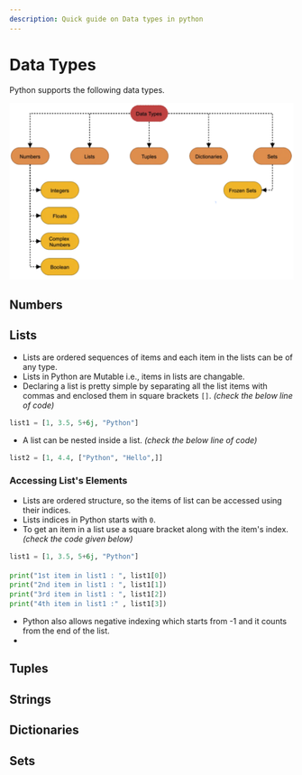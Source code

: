 ```yaml
---
description: Quick guide on Data types in python
---
```


# Data Types

Python supports the following data types.

![Data Types in Python](.gitbook/assets/screenshot-2020-12-15-at-10.31.27-am.png)

## Numbers

## Lists

* Lists are ordered sequences of items and each item in the lists can be of any type.
* Lists in Python are Mutable i.e., items in lists are changable.
* Declaring a list is pretty simple by separating all the list items with commas and enclosed them in square brackets `[]`.  _\(check the below line of code\)_

```python
list1 = [1, 3.5, 5+6j, "Python"]
```

* A list can be nested inside a list. _\(check the below line of code\)_

```python
list2 = [1, 4.4, ["Python", "Hello",]]
```

### Accessing List's Elements 

* Lists are ordered structure, so the items of list can be accessed using their indices.
* Lists indices in Python starts with `0`.  
* To get an item in a list use a square bracket along with the item's index. _\(check the code given below\)_

```python
list1 = [1, 3.5, 5+6j, "Python"]

print("1st item in list1 : ", list1[0])
print("2nd item in list1 : ", list1[1])
print("3rd item in list1 : ", list1[2])
print("4th item in list1 :" , list1[3])
```

* Python also allows negative indexing which starts from -1 and it counts from the end of the list. 
* 
## Tuples

## Strings

## Dictionaries

## Sets



























